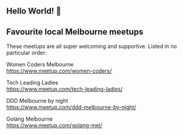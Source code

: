 ## Hello World! 👋

<!--
**leahgarrett/leahgarrett** is a ✨ _special_ ✨ repository because its `README.md` (this file) appears on your GitHub profile.

Here are some ideas to get you started:

- 🔭 I’m currently working on ...
- 🌱 I’m currently learning ...
- 👯 I’m looking to collaborate on ...
- 🤔 I’m looking for help with ...
- 💬 Ask me about ...
- 📫 How to reach me: ...
- 😄 Pronouns: ...
- ⚡ Fun fact: ...
-->

## Favourite local Melbourne meetups
These meetups are all super welcoming and supportive. Listed in no particular order:

Women Coders Melbourne <br />
https://www.meetup.com/women-coders/

Tech Leading Ladies<br />
   https://www.meetup.com/tech-leading-ladies/

DDD Melbourne by night<br />
   https://www.meetup.com/ddd-melbourne-by-night/

Golang Melbourne<br />
   https://www.meetup.com/golang-mel/

